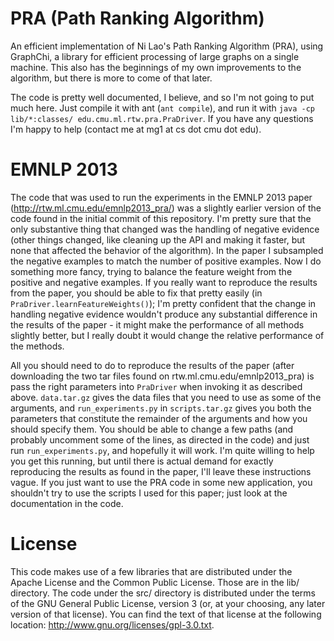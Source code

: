 PRA (Path Ranking Algorithm)
============================

An efficient implementation of Ni Lao's Path Ranking Algorithm (PRA), using
GraphChi, a library for efficient processing of large graphs on a single
machine.  This also has the beginnings of my own improvements to the algorithm,
but there is more to come of that later.

The code is pretty well documented, I believe, and so I'm not going to put much
here.  Just compile it with ant (`ant compile`), and run it with `java -cp
lib/*:classes/ edu.cmu.ml.rtw.pra.PraDriver`.  If you have any questions I'm
happy to help (contact me at mg1 at cs dot cmu dot edu).

EMNLP 2013
==========

The code that was used to run the experiments in the EMNLP 2013 paper
(http://rtw.ml.cmu.edu/emnlp2013_pra/) was a slightly earlier version of the
code found in the initial commit of this repository.  I'm pretty sure that the
only substantive thing that changed was the handling of negative evidence
(other things changed, like cleaning up the API and making it faster, but none
that affected the behavior of the algorithm).  In the paper I subsampled the
negative examples to match the number of positive examples.  Now I do something
more fancy, trying to balance the feature weight from the positive and negative
examples.  If you really want to reproduce the results from the paper, you
should be able to fix that pretty easily (in `PraDriver.learnFeatureWeights()`);
I'm pretty confident that the change in handling negative evidence wouldn't
produce any substantial difference in the results of the paper - it might make
the performance of all methods slightly better, but I really doubt it would
change the relative performance of the methods.

All you should need to do to reproduce the results of the paper (after
downloading the two tar files found on rtw.ml.cmu.edu/emnlp2013_pra) is pass
the right parameters into `PraDriver` when invoking it as described above.
`data.tar.gz` gives the data files that you need to use as some of the arguments,
and `run_experiments.py` in `scripts.tar.gz` gives you both the parameters that
constitute the remainder of the arguments and how you should specify them.  You
should be able to change a few paths (and probably uncomment some of the lines,
as directed in the code) and just run `run_experiments.py`, and hopefully it
will work.  I'm quite willing to help you get this running, but until there is
actual demand for exactly reproducing the results as found in the paper, I'll
leave these instructions vague.  If you just want to use the PRA code in some
new application, you shouldn't try to use the scripts I used for this paper;
just look at the documentation in the code.

License
=======

This code makes use of a few libraries that are distributed under the Apache
License and the Common Public License.  Those are in the lib/ directory.  The
code under the src/ directory is distributed under the terms of the GNU General
Public License, version 3 (or, at your choosing, any later version of that
license).  You can find the text of that license at the following location:
http://www.gnu.org/licenses/gpl-3.0.txt.
